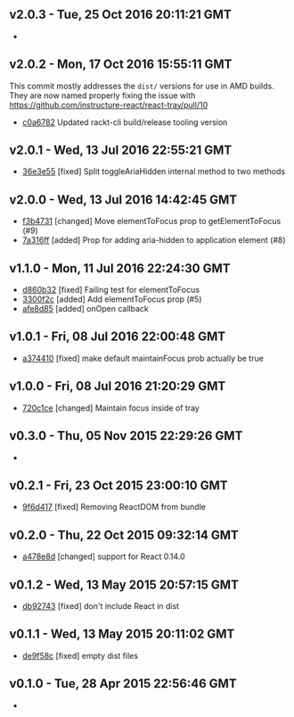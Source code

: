 v2.0.3 - Tue, 25 Oct 2016 20:11:21 GMT
--------------------------------------

- 


v2.0.2 - Mon, 17 Oct 2016 15:55:11 GMT
--------------------------------------
This commit mostly addresses the `dist/` versions for use in AMD builds.  They are now named properly fixing the issue with https://github.com/instructure-react/react-tray/pull/10
- [c0a6782](../../commit/c0a6782) Updated rackt-cli build/release tooling version


v2.0.1 - Wed, 13 Jul 2016 22:55:21 GMT
--------------------------------------

- [36e3e55](../../commit/36e3e55) [fixed] Split toggleAriaHidden internal method to two methods


v2.0.0 - Wed, 13 Jul 2016 14:42:45 GMT
--------------------------------------

- [f3b4731](../../commit/f3b4731) [changed] Move elementToFocus prop to getElementToFocus (#9)
- [7a316ff](../../commit/7a316ff) [added] Prop for adding aria-hidden to application element (#8)


v1.1.0 - Mon, 11 Jul 2016 22:24:30 GMT
--------------------------------------

- [d860b32](../../commit/d860b32) [fixed] Failing test for elementToFocus
- [3300f2c](../../commit/3300f2c) [added] Add elementToFocus prop (#5)
- [afe8d85](../../commit/afe8d85) [added] onOpen callback


v1.0.1 - Fri, 08 Jul 2016 22:00:48 GMT
--------------------------------------

- [a374410](../../commit/a374410) [fixed] make default maintainFocus prob actually be true


v1.0.0 - Fri, 08 Jul 2016 21:20:29 GMT
--------------------------------------

- [720c1ce](../../commit/720c1ce) [changed] Maintain focus inside of tray


v0.3.0 - Thu, 05 Nov 2015 22:29:26 GMT
--------------------------------------

- 


v0.2.1 - Fri, 23 Oct 2015 23:00:10 GMT
--------------------------------------

- [9f6d417](../../commit/9f6d417) [fixed] Removing ReactDOM from bundle


v0.2.0 - Thu, 22 Oct 2015 09:32:14 GMT
--------------------------------------

- [a478e8d](../../commit/a478e8d) [changed] support for React 0.14.0


v0.1.2 - Wed, 13 May 2015 20:57:15 GMT
--------------------------------------

- [db92743](../../commit/db92743) [fixed] don't include React in dist


v0.1.1 - Wed, 13 May 2015 20:11:02 GMT
--------------------------------------

- [de9f58c](../../commit/de9f58c) [fixed] empty dist files


v0.1.0 - Tue, 28 Apr 2015 22:56:46 GMT
--------------------------------------

- 


